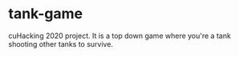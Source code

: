 # tank-game
cuHacking 2020 project. It is a top down game where you're a tank shooting other tanks to survive.
